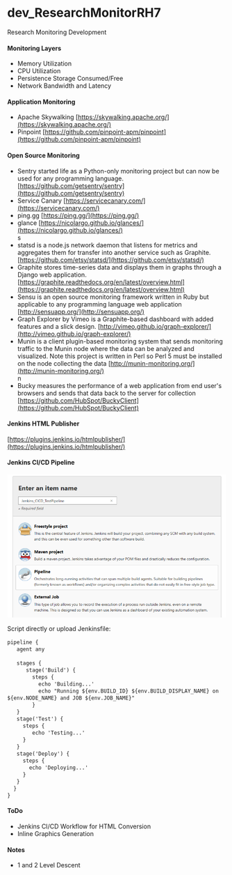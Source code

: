 # dev_ResearchMonitorRH7
Research Monitoring Development 

#### Monitoring Layers
- Memory Utilization
- CPU Utilization
- Persistence Storage Consumed/Free
- Network Bandwidth and Latency
#### Application Monitoring
- Apache Skywalking [https://skywalking.apache.org/](https://skywalking.apache.org/) <br/>
- Pinpoint [https://github.com/pinpoint-apm/pinpoint](https://github.com/pinpoint-apm/pinpoint) <br/>

#### Open Source Monitoring
- Sentry started life as a Python-only monitoring project but can now be used for any programming language. [https://github.com/getsentry/sentry](https://github.com/getsentry/sentry) <br/>
- Service Canary [https://servicecanary.com/](https://servicecanary.com/) <br/>
- ping.gg [https://ping.gg/](https://ping.gg/) <br/>
- glance [https://nicolargo.github.io/glances/](https://nicolargo.github.io/glances/) <br/>s
- statsd  is a node.js network daemon that listens for metrics and aggregates them for transfer into another service such as Graphite. [https://github.com/etsy/statsd/](https://github.com/etsy/statsd/) <br/>
- Graphite stores time-series data and displays them in graphs through a Django web application. [https://graphite.readthedocs.org/en/latest/overview.html](https://graphite.readthedocs.org/en/latest/overview.html) <br/>
- Sensu is an open source monitoring framework written in Ruby but applicable to any programming language web application [http://sensuapp.org/](http://sensuapp.org/) <br/> 
- Graph Explorer by Vimeo is a Graphite-based dashboard with added features and a slick design. [http://vimeo.github.io/graph-explorer/](http://vimeo.github.io/graph-explorer/) <br/>
- Munin is a client plugin-based monitoring system that sends monitoring traffic to the Munin node where the data can be analyzed and visualized. Note this project is written in Perl so Perl 5 must be installed on the node collecting the data [http://munin-monitoring.org/](http://munin-monitoring.org/) <br/>n
- Bucky measures the performance of a web application from end user's browsers and sends that data back to the server for collection  [https://github.com/HubSpot/BuckyClient](https://github.com/HubSpot/BuckyClient) <br/>

#### Jenkins HTML Publisher
[https://plugins.jenkins.io/htmlpublisher/](https://plugins.jenkins.io/htmlpublisher/) <br/>

#### Jenkins CI/CD Pipeline
![Jenkins Pipeline](https://github.com/lel99999/dev_ResearchMonitorRH7/blob/main/JenkinsCICd-01.PNG) <br/>

Script directly or upload Jenkinsfile: <br/>

```
pipeline {
   agent any

   stages {
      stage('Build') {
        steps {
          echo 'Building...'
          echo "Running ${env.BUILD_ID} ${env.BUILD_DISPLAY_NAME} on ${env.NODE_NAME} and JOB ${env.JOB_NAME}"
        }
   }
   stage('Test') {
     steps {
        echo 'Testing...'
     }
   }
   stage('Deploy') {
     steps {
       echo 'Deploying...'
     }
   }
  }
}
```

#### ToDo
- Jenkins CI/CD Workflow for HTML Conversion
- Inline Graphics Generation

#### Notes
- 1 and 2 Level Descent

